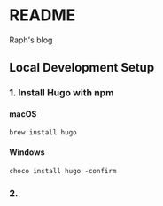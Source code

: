 # README

Raph's blog

## Local Development Setup

### 1. Install Hugo with npm

#### macOS

`brew install hugo`

#### Windows

`choco install hugo -confirm`

### 2. 
